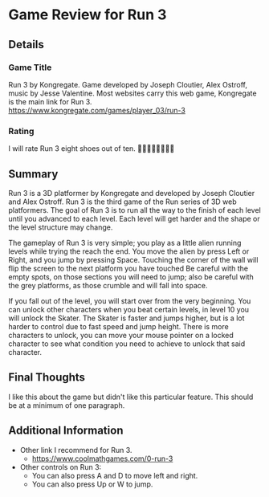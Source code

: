 # Game Review for Run 3

## Details

### Game Title
Run 3 by Kongregate. Game developed by Joseph Cloutier, Alex Ostroff, music by Jesse Valentine. Most websites carry this web game, Kongregate is the main link for Run 3.
https://www.kongregate.com/games/player_03/run-3

### Rating
I will rate Run 3 eight shoes out of ten.
:shoe::shoe::shoe::shoe::shoe::shoe::shoe::shoe:

## Summary
Run 3 is a 3D platformer by Kongregate and developed by Joseph Cloutier and Alex Ostroff. Run 3 is the third game of the Run series of 3D web platformers. The goal of Run 3 is to run all the way to the finish of each level until you advanced to each level. Each level will get harder and the shape or the level structure may change.

The gameplay of Run 3 is very simple; you play as a little alien running levels while trying the reach the end. You move the alien by press Left or Right, and you jump by pressing Space. Touching the corner of the wall will flip the screen to the next platform you have touched Be careful with the empty spots, on those sections you will need to jump; also be careful with the grey platforms, as those crumble and will fall into space.

If you fall out of the level, you will start over from the very beginning. You can unlock other characters when you beat certain levels, in level 10 you will unlock the Skater. The Skater is faster and jumps higher, but is a lot harder to control due to fast speed and jump height. There is more characters to unlock, you can move your mouse pointer on a locked character to see what condition you need to achieve to unlock that said character.

## Final Thoughts
I like this about the game but didn't like this particular feature. This should be at a minimum of one paragraph.

## Additional Information
* Other link I recommend for Run 3.
	* https://www.coolmathgames.com/0-run-3
* Other controls on Run 3:
	* You can also press A and D to move left and right.
	* You can also press Up or W to jump.
